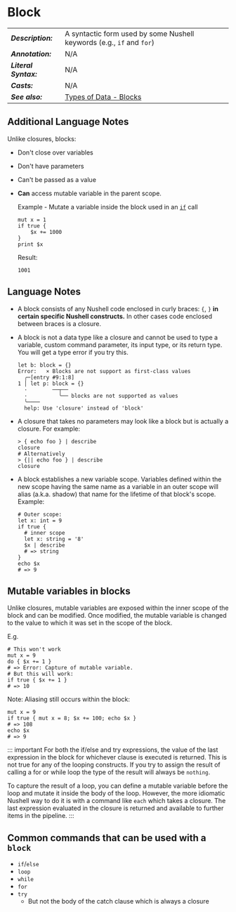 # Block

|                       |                                                                       |
| --------------------- | --------------------------------------------------------------------- |
| **_Description:_**    | A syntactic form used by some Nushell keywords (e.g., `if` and `for`) |
| **_Annotation:_**     | N/A                                                                   |
| **_Literal Syntax:_** | N/A                                                                   |
| **_Casts:_**          | N/A                                                                   |
| **_See also:_**       | [Types of Data - Blocks](/book/types_of_data.md#blocks)               |

## Additional Language Notes

Unlike closures, blocks:

- Don't close over variables
- Don't have parameters
- Can't be passed as a value
- **Can** access mutable variable in the parent scope.

  Example - Mutate a variable inside the block used in an [`if`](/commands/docs/if.md) call

  ```nu
  mut x = 1
  if true {
      $x += 1000
  }
  print $x
  ```

  Result:

  ```nu
  1001
  ```

## Language Notes

- A block consists of any Nushell code enclosed in curly braces: `{`, `}` **in certain specific Nushell constructs.** In other cases code enclosed between braces is a closure.

- A block is not a data type like a closure and cannot be used to type a variable, custom command parameter, its input type, or its return type. You will get a type error if you try this.

  ```nu
  let b: block = {}
  Error:   × Blocks are not support as first-class values
    ╭─[entry #9:1:8]
  1 │ let p: block = {}
    ·        ──┬──
    ·          ╰── blocks are not supported as values
    ╰────
    help: Use 'closure' instead of 'block'
  ```

- A closure that takes no parameters may look like a block but is actually a closure. For example:

  ```nu
  > { echo foo } | describe
  closure
  # Alternatively
  > {|| echo foo } | describe
  closure
  ```

- A block establishes a new variable scope. Variables defined within the new scope having the same name as a variable in an outer scope will alias (a.k.a. shadow) that name for the lifetime of that block's scope. Example:

  ```nu
  # Outer scope:
  let x: int = 9
  if true {
    # inner scope
    let x: string = '8'
    $x | describe
    # => string
  }
  echo $x
  # => 9
  ```

## Mutable variables in blocks

Unlike closures, mutable variables are exposed within the inner scope of the block and can be modified. Once modified, the mutable variable is changed to the value to which it was set in the scope of the block.

E.g.

```nu
# This won't work
mut x = 9
do { $x += 1 }
# => Error: Capture of mutable variable.
# But this will work:
if true { $x += 1 }
# => 10
```

Note: Aliasing still occurs within the block:

```nu
mut x = 9
if true { mut x = 8; $x += 100; echo $x }
# => 108
echo $x
# => 9
```

::: important
For both the if/else and try expressions, the value of the last expression in the block for whichever clause is executed is returned. This is not true
for any of the looping constructs. If you try to assign the result of calling a for or while loop the type of the result will always be `nothing`.

To capture the result of a loop, you can define a mutable variable before the loop and mutate it inside the body of the loop. However, the more idiomatic Nushell way to do it is with a command like `each` which takes a closure. The last expression evaluated in the closure is returned and available to further items in the pipeline.
:::

## Common commands that can be used with a `block`

- `if`/`else`
- `loop`
- `while`
- `for`
- `try`
  - But not the body of the catch clause which is always a closure
